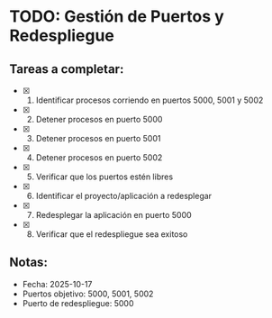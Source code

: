 # TODO: Gestión de Puertos y Redespliegue

## Tareas a completar:
- [x] 1. Identificar procesos corriendo en puertos 5000, 5001 y 5002
- [x] 2. Detener procesos en puerto 5000
- [x] 3. Detener procesos en puerto 5001  
- [x] 4. Detener procesos en puerto 5002
- [x] 5. Verificar que los puertos estén libres
- [x] 6. Identificar el proyecto/aplicación a redesplegar
- [x] 7. Redesplegar la aplicación en puerto 5000
- [x] 8. Verificar que el redespliegue sea exitoso

## Notas:
- Fecha: 2025-10-17
- Puertos objetivo: 5000, 5001, 5002
- Puerto de redespliegue: 5000
